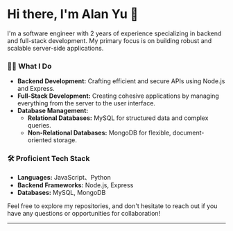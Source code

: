 # Hi there, I'm Alan Yu 👋

I'm a software engineer with 2 years of experience specializing in backend and full-stack development. My primary focus is on building robust and scalable server-side applications.

### 👨‍💻 What I Do
- **Backend Development:** Crafting efficient and secure APIs using Node.js and Express.
- **Full-Stack Development:** Creating cohesive applications by managing everything from the server to the user interface.
- **Database Management:** 
  - **Relational Databases:** MySQL for structured data and complex queries.
  - **Non-Relational Databases:** MongoDB for flexible, document-oriented storage.

### 🛠️ Proficient Tech Stack
- **Languages:** JavaScript、Python
- **Backend Frameworks:** Node.js, Express
- **Databases:** MySQL, MongoDB

Feel free to explore my repositories, and don't hesitate to reach out if you have any questions or opportunities for collaboration!

---

